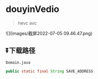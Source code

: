 # douyinVedio
>  hevc avc

![](images/截屏2022-07-05 09.46.47.png)

## ⏬下载路径

`Domain.java`

```java
public static final String SAVE_ADDRESS
```

